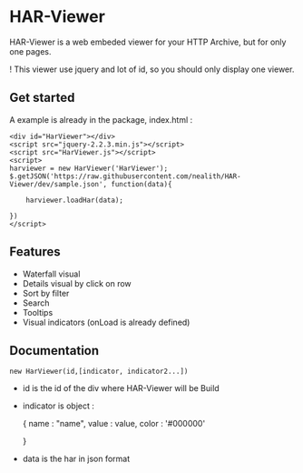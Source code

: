# HAR-Viewer

HAR-Viewer is a web embeded viewer for your HTTP Archive, but for only one pages.

! This viewer use jquery and lot of id, so you should only display one viewer.

## Get started

A example is already in the package, index.html :

    <div id="HarViewer"></div>
    <script src="jquery-2.2.3.min.js"></script>
    <script src="HarViewer.js"></script>
    <script>
    harviewer = new HarViewer('HarViewer');
    $.getJSON('https://raw.githubusercontent.com/nealith/HAR-Viewer/dev/sample.json', function(data){

        harviewer.loadHar(data);

    })
    </script>

## Features

- Waterfall visual
- Details visual by click on row
- Sort by filter
- Search    
- Tooltips
- Visual indicators (onLoad is already defined)

## Documentation

    new HarViewer(id,[indicator, indicator2...])

- id is the id of the div where HAR-Viewer will be Build
- indicator is object :

    {
        name : "name",
        value : value,
        color : '#000000'

    }  

- data is the har in json format  
